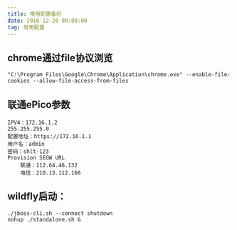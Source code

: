 ```yaml
---
title: 常用配置备份
date: 2016-12-20 00:00:00
tag: 常用配置
---
```


## chrome通过file协议浏览

    "C:\Program Files\Google\Chrome\Application\chrome.exe" --enable-file-cookies --allow-file-access-from-files

## 联通ePico参数
    IPV4：172.16.1.2
    255.255.255.0
    配置地址：https://172.16.1.1
    用户名：admin
    密码：shlt-123
    Provision SEGW URL
        联通：112.64.46.132
        电信：210.13.112.166
	

## wildfly启动：
    ./jboss-cli.sh --connect shutdown
    nohup ./standalone.sh &
